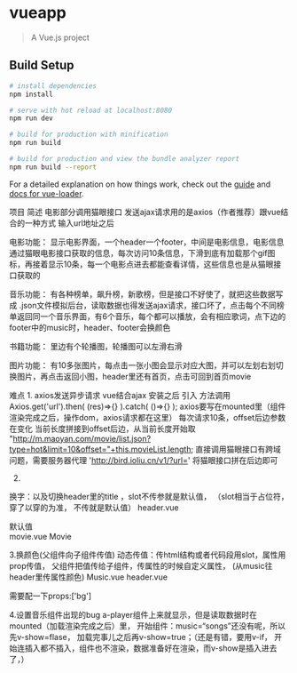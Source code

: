 # vueapp

> A Vue.js project

## Build Setup

``` bash
# install dependencies
npm install

# serve with hot reload at localhost:8080
npm run dev

# build for production with minification
npm run build

# build for production and view the bundle analyzer report
npm run build --report
```

For a detailed explanation on how things work, check out the [guide](http://vuejs-templates.github.io/webpack/) and [docs for vue-loader](http://vuejs.github.io/vue-loader).


项目
简述
电影部分调用猫眼接口
发送ajax请求用的是axios（作者推荐）跟vue结合的一种方式
输入url地址之后

电影功能：
显示电影界面，一个header一个footer，中间是电影信息，电影信息通过猫眼电影接口获取的信息，每次访问10条信息，下滑到底有加载那个gif图标，再接着显示10条，每一个电影点进去都能查看详情，这些信息也是从猫眼接口获取的


音乐功能：
有各种榜单，飙升榜，新歌榜，但是接口不好使了，就把这些数据写成  .json文件模拟后台，读取数据也得发送ajax请求，接口坏了，点击每个不同榜单返回同一个音乐界面，有6个音乐，每个都可以播放，会有相应歌词，点下边的footer中的music时，header、footer会换颜色


书籍功能：
里边有个轮播图，轮播图可以左滑右滑


图片功能：
有10多张图片，每点击一张小图会显示对应大图，并可以左划右划切换图片，再点击返回小图，header里还有首页，点击可回到首页movie


难点
1.
axios发送异步请求 vue结合ajax
安装之后 引入
方法调用 Axios.get('url').then( (res)=>{} ).catch( ()=>{} );
axios要写在mounted里（组件渲染完成之后，操作dom，axios请求都在这里）
每次请求10条，offset后边参数在变化 当前长度拼接到offset后边，从当前长度开始取
"http://m.maoyan.com/movie/list.json?type=hot&limit=10&offset="+this.movieList.length;
直接调用猫眼接口有跨域问题，需要服务器代理  'http://bird.ioliu.cn/v1/?url='
将猫眼接口拼在后边即可

2.
换字：以及切换header里的title
，slot不传参就是默认值， （slot相当于占位符，穿了以穿的为准，
不传就是默认值）
header.vue
<div><slot  name = “title”>默认值</slot> </div>
movie.vue
<common-header>
 <span slot="title">Movie </span>
<common-header>

3.换颜色(父组件向子组件传值)
动态传值：传html结构或者代码段用slot，属性用prop传值，
父组件把值传给子组件，传属性的时候自定义属性，
(从music往header里传属性颜色)
Music.vue
<commmon-header bg="rgb(0,150,136)"></common-header>
header.vue
<div class="header" :style={background:bg}></div>
需要配一下props:['bg']

4.设置音乐组件出现的bug
a-player组件上来就显示，但是读取数据时在mounted（加载渲染完成之后）里，
开始组件：music=“songs”还没有呢，所以先v-show=flase，
加载完事儿之后再v-show=true；（还是有错，要用v-if，
开始连插入都不插入，组件也不渲染，数据准备好在渲染，而v-show是插入进去了，）
